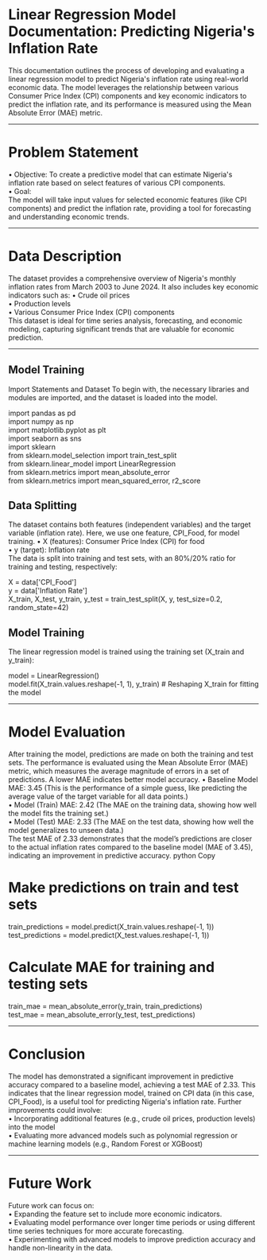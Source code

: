 # Linear Regression Model Documentation: Predicting Nigeria's Inflation Rate
This documentation outlines the process of developing and evaluating a linear regression model to predict Nigeria's inflation rate using real-world economic data. The model leverages the relationship between various Consumer Price Index (CPI) components and key economic indicators to predict the inflation rate, and its performance is measured using the Mean Absolute Error (MAE) metric.
________________________________________
# Problem Statement
•	Objective:
To create a predictive model that can estimate Nigeria's inflation rate based on select features of various CPI components. <br>
•	Goal:<br>
The model will take input values for selected economic features (like CPI components) and predict the inflation rate, providing a tool for forecasting and understanding economic trends.
________________________________________
# Data Description
The dataset provides a comprehensive overview of Nigeria's monthly inflation rates from March 2003 to June 2024. It also includes key economic indicators such as:
•	Crude oil prices<br>
•	Production levels<br>
•	Various Consumer Price Index (CPI) components<br>
This dataset is ideal for time series analysis, forecasting, and economic modeling, capturing significant trends that are valuable for economic prediction.
________________________________________
## Model Training
Import Statements and Dataset
To begin with, the necessary libraries and modules are imported, and the dataset is loaded into the model.

import pandas as pd <br>
import numpy as np <br>
import matplotlib.pyplot as plt <br>
import seaborn as sns <br>
import sklearn <br>
from sklearn.model_selection import train_test_split <br>
from sklearn.linear_model import LinearRegression <br>
from sklearn.metrics import mean_absolute_error <br>
from sklearn.metrics import mean_squared_error, r2_score <br>

## Data Splitting
The dataset contains both features (independent variables) and the target variable (inflation rate). Here, we use one feature, CPI_Food, for model training.
•	X (features): Consumer Price Index (CPI) for food <br>
•	y (target): Inflation rate <br>
The data is split into training and test sets, with an 80%/20% ratio for training and testing, respectively: <br>

X = data['CPI_Food'] <br>
y = data['Inflation Rate'] <br>
X_train, X_test, y_train, y_test = train_test_split(X, y, test_size=0.2, random_state=42) <br>
## Model Training
The linear regression model is trained using the training set (X_train and y_train): <br>

model = LinearRegression() <br>
model.fit(X_train.values.reshape(-1, 1), y_train)  # Reshaping X_train for fitting the model
________________________________________


# Model Evaluation
After training the model, predictions are made on both the training and test sets. The performance is evaluated using the Mean Absolute Error (MAE) metric, which measures the average magnitude of errors in a set of predictions. A lower MAE indicates better model accuracy.
•	Baseline Model MAE: 3.45 (This is the performance of a simple guess, like predicting the average value of the target variable for all data points.) <br>
•	Model (Train) MAE: 2.42 (The MAE on the training data, showing how well the model fits the training set.) <br>
•	Model (Test) MAE: 2.33 (The MAE on the test data, showing how well the model generalizes to unseen data.) <br>
The test MAE of 2.33 demonstrates that the model’s predictions are closer to the actual inflation rates compared to the baseline model (MAE of 3.45), indicating an improvement in predictive accuracy.
python
Copy
# Make predictions on train and test sets
train_predictions = model.predict(X_train.values.reshape(-1, 1)) <br>
test_predictions = model.predict(X_test.values.reshape(-1, 1)) <br>

# Calculate MAE for training and testing sets
train_mae = mean_absolute_error(y_train, train_predictions) <br>
test_mae = mean_absolute_error(y_test, test_predictions) <br>
________________________________________

# Conclusion
The model has demonstrated a significant improvement in predictive accuracy compared to a baseline model, achieving a test MAE of 2.33. This indicates that the linear regression model, trained on CPI data (in this case, CPI_Food), is a useful tool for predicting Nigeria's inflation rate.
Further improvements could involve:<br>
•	Incorporating additional features (e.g., crude oil prices, production levels) into the model <br>
•	Evaluating more advanced models such as polynomial regression or machine learning models (e.g., Random Forest or XGBoost) <br>
________________________________________
# Future Work
Future work can focus on: <br>
•	Expanding the feature set to include more economic indicators. <br>
•	Evaluating model performance over longer time periods or using different time series techniques for more accurate forecasting. <br>
•	Experimenting with advanced models to improve prediction accuracy and handle non-linearity in the data.

